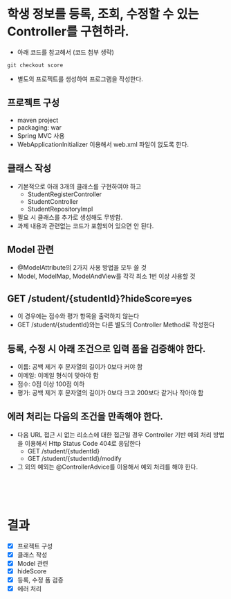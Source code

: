# 학생 정보를 등록, 조회, 수정할 수 있는 Controller를 구현하라.
- 아래 코드를 참고해서 (코드 첨부 생략)
```
git checkout score
```
- 별도의 프로젝트를 생성하여 프로그램을 작성한다.

## 프로젝트 구성
- maven project
- packaging: war
- Spring MVC 사용
- WebApplicationInitializer 이용해서 web.xml 파일이 없도록 한다.

## 클래스 작성
- 기본적으로 아래 3개의 클래스를 구현하여야 하고
    - StudentRegisterController
    - StudentController
    - StudentRepositoryImpl
- 필요 시 클래스를 추가로 생성해도 무방함.
- 과제 내용과 관련없는 코드가 포함되어 있으면 안 된다.

## Model 관련
- @ModelAttribute의 2가지 사용 방법을 모두 쓸 것
- Model, ModelMap, ModelAndView를 각각 최소 1번 이상 사용할 것

## GET /student/{studentId}?hideScore=yes
- 이 경우에는 점수와 평가 항목을 출력하지 않는다
- GET /student/{studentId}와는 다른 별도의 Controller Method로 작성한다

## 등록, 수정 시 아래 조건으로 입력 폼을 검증해야 한다.
- 이름: 공백 제거 후 문자열의 길이가 0보다 커야 함
- 이메일: 이메일 형식이 맞아야 함
- 점수: 0점 이상 100점 이하
- 평가: 공백 제거 후 문자열의 길이가 0보다 크고 200보다 같거나 작아야 함

## 에러 처리는 다음의 조건을 만족해야 한다.
- 다음 URL 접근 시 없는 리소스에 대한 접근일 경우 Controller 기반 예외 처리 방법을 이용해서 Http Status Code 404로 응답한다
    - GET /student/{studentId}
    - GET /student/{studentId}/modify
- 그 외의 예외는 @ControllerAdvice를 이용해서 예외 처리를 해야 한다.

<br/>
<br/>
<br/>

# 결과
- [X] 프로젝트 구성
- [X] 클래스 작성
- [X] Model 관련
- [X] hideScore
- [X] 등록, 수정 폼 검증
- [X] 에러 처리